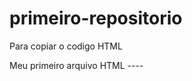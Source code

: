 # primeiro-repositorio

Para copiar o codigo HTML


<html>
  </h1>Meu primeiro arquivo HTML</h1>
<html>
  ----
